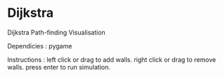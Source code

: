 # Dijkstra
Dijkstra Path-finding Visualisation

Dependicies :
pygame

Instructions :
left click or drag to add walls.
right click or drag to remove walls.
press enter to run simulation.
